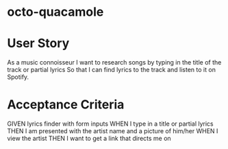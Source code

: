 # octo-quacamole

# User Story
As a music connoisseur 
I want to research songs by typing in the title of the track or partial lyrics
So that I can find lyrics to the track and listen to it on Spotify. 

# Acceptance Criteria
GIVEN lyrics finder with form inputs
WHEN I type in a title or partial lyrics
THEN I am presented with the artist name and a picture of him/her
WHEN I view the artist 
THEN I want to get a link that directs me on   

